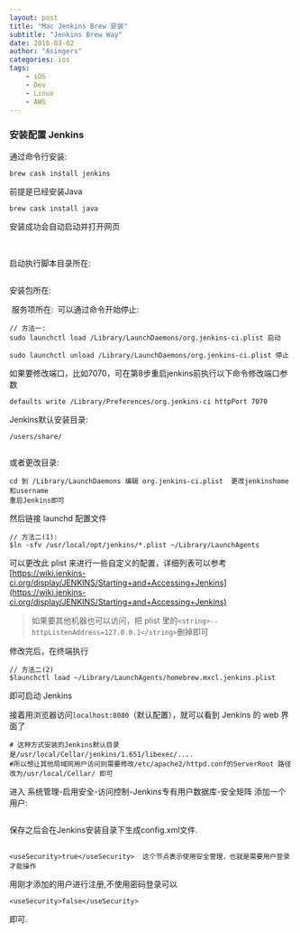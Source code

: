 ```yaml
---
layout: post
title: "Mac Jenkins Brew 安装"
subtitle: "Jenkins Brew Way"
date: 2016-03-02
author: "Asingers"
categories: ios
tags:
    - iOS
    - Dev
    - Linux
    - AWS
---
```

### 安装配置 Jenkins

通过命令行安装:  

    brew cask install jenkins  
    
前提是已经安装Java  

    brew cask install java  
    
安装成功会自动启动并打开网页  
    
<img src="http://7xqmgj.com1.z0.glb.clouddn.com/2016-07-22_%E6%88%AA%E5%9B%BE%202016-07-22%2008%E6%97%B646%E5%88%8621%E7%A7%92.png" alt="" class="shadow"/>   

<img src="http://7xqmgj.com1.z0.glb.clouddn.com/2016-07-22_%E6%88%AA%E5%9B%BE%202016-07-22%2008%E6%97%B647%E5%88%8616%E7%A7%92.png" alt="" class="shadow"/>   

启动执行脚本目录所在:  

<img src="http://7xqmgj.com1.z0.glb.clouddn.com/2016-07-22_%E6%88%AA%E5%9B%BE%202016-07-22%2008%E6%97%B658%E5%88%8648%E7%A7%92.png" alt="" class="shadow"/>  

安装包所在:  

<img src="http://7xqmgj.com1.z0.glb.clouddn.com/2016-07-22_%E6%88%AA%E5%9B%BE%202016-07-22%2009%E6%97%B602%E5%88%8606%E7%A7%92.png" alt="" class="shadow"/>
服务项所在:  

<img src="http://7xqmgj.com1.z0.glb.clouddn.com/2016-07-22_%E6%88%AA%E5%9B%BE%202016-07-22%2009%E6%97%B604%E5%88%8610%E7%A7%92.png" alt="" class="shadow"/> 
可以通过命令开始停止:  

    // 方法一:
    sudo launchctl load /Library/LaunchDaemons/org.jenkins-ci.plist 启动  
       
    sudo launchctl unload /Library/LaunchDaemons/org.jenkins-ci.plist 停止
    

如果要修改端口，比如7070，可在第8步重启jenkins前执行以下命令修改端口参数

    defaults write /Library/Preferences/org.jenkins-ci httpPort 7070

Jenkins默认安装目录:  

    /users/share/  

<img src="http://7xqmgj.com1.z0.glb.clouddn.com/2016-07-22_%E6%88%AA%E5%9B%BE%202016-07-22%2009%E6%97%B627%E5%88%8623%E7%A7%92.png" alt="" class="shadow"/>  

或者更改目录:  

    cd 到 /Library/LaunchDaemons 编辑 org.jenkins-ci.plist  更改jenkinshome和username
    重启Jenkins即可 





然后链接 launchd 配置文件
    
    // 方法二(1): 
    $ln -sfv /usr/local/opt/jenkins/*.plist ~/Library/LaunchAgents



可以更改此 plist 来进行一些自定义的配置，详细列表可以参考[https://wiki.jenkins-ci.org/display/JENKINS/Starting+and+Accessing+Jenkins](https://wiki.jenkins-ci.org/display/JENKINS/Starting+and+Accessing+Jenkins)

> 
> 如果要其他机器也可以访问，把 plist 里的`<string>--httpListenAddress=127.0.0.1</string>`删掉即可
> 


修改完后，在终端执行

    // 方法二(2)
    $launchctl load ~/Library/LaunchAgents/homebrew.mxcl.jenkins.plist



即可启动 Jenkins

接着用浏览器访问`localhost:8080`（默认配置），就可以看到 Jenkins 的 web 界面了

	# 这种方式安装的Jenkins默认目录是/usr/local/Cellar/jenkins/1.651/libexec/....
	#所以想让其他局域网用户访问则需要修改/etc/apache2/httpd.conf的ServerRoot 路径  
	改为/usr/local/Cellar/ 即可 

进入 系统管理-启用安全-访问控制-Jenkins专有用户数据库-安全矩阵 添加一个用户:  

<img src="http://7xqmgj.com1.z0.glb.clouddn.com/2016-07-22_%E6%88%AA%E5%9B%BE%202016-07-22%2009%E6%97%B650%E5%88%8651%E7%A7%92.png" alt="" class="shadow"/>  

保存之后会在Jenkins安装目录下生成config.xml文件.  

<img src="http://7xqmgj.com1.z0.glb.clouddn.com/2016-07-22_%E6%88%AA%E5%9B%BE%202016-07-22%2010%E6%97%B603%E5%88%8620%E7%A7%92.png" alt="" class="shadow"/>  


    <useSecurity>true</useSecurity>  这个节点表示使用安全管理，也就是需要用户登录才能操作  
    
用刚才添加的用户进行注册,不使用密码登录可以  

    <useSecurity>false</useSecurity>   
    
即可.
